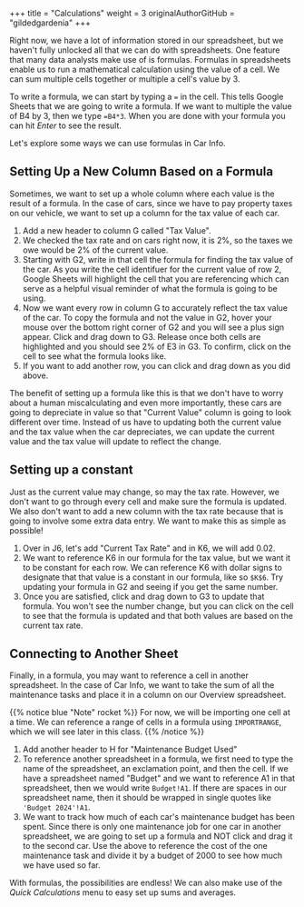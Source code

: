 +++
title = "Calculations"
weight = 3
originalAuthorGitHub = "gildedgardenia"
+++


Right now, we have a lot of information stored in our spreadsheet, but we haven't fully unlocked all that we can do with spreadsheets. One feature that many data analysts make use of is formulas. Formulas in spreadsheets enable us to run a mathematical calculation using the value of a cell. We can sum multiple cells together or multiple a cell's value by 3. 

To write a formula, we can start by typing a `=` in the cell. This tells Google Sheets that we are going to write a formula. If we want to multiple the value of B4 by 3, then we type `=B4*3`. When you are done with your formula you can hit *Enter* to see the result. 

Let's explore some ways we can use formulas in Car Info.

## Setting Up a New Column Based on a Formula

Sometimes, we want to set up a whole column where each value is the result of a formula. In the case of cars, since we have to pay property taxes on our vehicle, we want to set up a column for the tax value of each car. 

1. Add a new header to column G called "Tax Value".
1. We checked the tax rate and on cars right now, it is 2%, so the taxes we owe would be 2% of the current value.
1. Starting with G2, write in that cell the formula for finding the tax value of the car. As you write the cell identifuer for the current value of row 2, Google Sheets will highlight the cell that you are referencing which can serve as a helpful visual reminder of what the formula is going to be using.
1. Now we want every row in column G to accurately reflect the tax value of the car. To copy the formula and not the value in G2, hover your mouse over the bottom right corner of G2 and you will see a plus sign appear. Click and drag down to G3. Release once both cells are highlighted and you should see 2% of E3 in G3. To confirm, click on the cell to see what the formula looks like.
1. If you want to add another row, you can click and drag down as you did above.

The benefit of setting up a formula like this is that we don't have to worry about a human miscalculating and even more importantly, these cars are going to depreciate in value so that "Current Value" column is going to look different over time. Instead of us have to updating both the current value and the tax value when the car depreciates, we can update the current value and the tax value will update to reflect the change.

## Setting up a constant

Just as the current value may change, so may the tax rate. However, we don't want to go through every cell and make sure the formula is updated. We also don't want to add a new column with the tax rate because that is going to involve some extra data entry. We want to make this as simple as possible!

1. Over in J6, let's add "Current Tax Rate" and in K6, we will add 0.02.
1. We want to reference K6 in our formula for the tax value, but we want it to be constant for each row. We can reference K6 with dollar signs to designate that that value is a constant in our formula, like so `$K$6`. Try updating your formula in G2 and seeing if you get the same number.
1. Once you are satisfied, click and drag down to G3 to update that formula. You won't see the number change, but you can click on the cell to see that the formula is updated and that both values are based on the current tax rate.

## Connecting to Another Sheet

Finally, in a formula, you may want to reference a cell in another spreadsheet. In the case of Car Info, we want to take the sum of all the maintenance tasks and place it in a column on our Overview spreadsheet.

{{% notice blue "Note" rocket %}}
   For now, we will be importing one cell at a time. We can reference a range of cells in a formula using `IMPORTRANGE`, which we will see later in this class.
{{% /notice %}}

1. Add another header to H for "Maintenance Budget Used"
1. To reference another spreadsheet in a formula, we first need to type the name of the spreadsheet, an exclamation point, and then the cell. If we have a spreadsheet named "Budget" and we want to reference A1 in that spreadsheet, then we would write `Budget!A1`. If there are spaces in our spreadsheet name, then it should be wrapped in single quotes like `'Budget 2024'!A1`.
1. We want to track how much of each car's maintenance budget has been spent. Since there is only one maintenance job for one car in another spreadsheet, we are going to set up a formula and NOT click and drag it to the second car. Use the above to reference the cost of the one maintenance task and divide it by a budget of 2000 to see how much we have used so far.

With formulas, the possibilities are endless! We can also make use of the *Quick Calculations* menu to easy set up sums and averages.